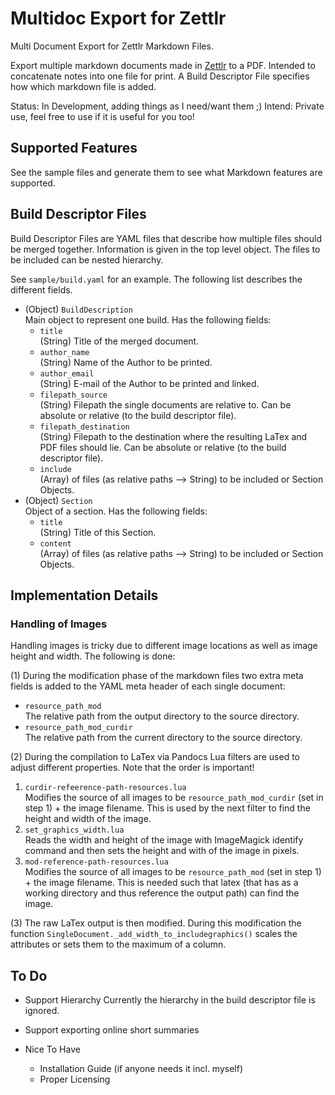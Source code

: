 # Multidoc Export for Zettlr

Multi Document Export for Zettlr Markdown Files.

Export multiple markdown documents made in [Zettlr](https://github.com/Zettlr/Zettlr) to a PDF. Intended to concatenate notes into one file for print. A Build Descriptor File specifies how which markdown file is added.

Status: In Development, adding things as I need/want them ;)
Intend: Private use, feel free to use if it is useful for you too!  

## Supported Features

See the sample files and generate them to see what Markdown features are supported.

## Build Descriptor Files

Build Descriptor Files are YAML files that describe how multiple files should be merged together. Information is given in the top level object. The files to be included can be nested hierarchy.

See `sample/build.yaml` for an example. The following list describes the different fields.

-   (Object) `BuildDescription`  
    Main object to represent one build. Has the following fields:
    -   `title`  
        (String) Title of the merged document.
    -   `author_name`  
        (String) Name of the Author to be printed.
    -   `author_email`  
        (String) E-mail of the Author to be printed and linked.
    -   `filepath_source`  
        (String) Filepath the single documents are relative to. Can be absolute or relative (to the build descriptor file).
    -   `filepath_destination`  
        (String) Filepath to the destination where the resulting LaTex and PDF files should lie. Can be absolute or relative (to the build descriptor file).
    -   `include`  
        (Array) of files (as relative paths --> String) to be included or Section Objects.
-   (Object) `Section`  
    Object of a section. Has the following fields:
    -   `title`  
        (String) Title of this Section.
    -   `content`  
        (Array) of files (as relative paths --> String) to be included or Section Objects.

## Implementation Details

### Handling of Images

Handling images is tricky due to different image locations as well as image height and width. The following is done:

(1) During the modification phase of the markdown files two extra meta fields is added to the YAML meta header of each single document:

-   `resource_path_mod`  
    The relative path from the output directory to the source directory.
-   `resource_path_mod_curdir`  
    The relative path from the current directory to the source directory.

(2) During the compilation to LaTex via Pandocs Lua filters are used to adjust different properties. Note that the order is important!

1.  `curdir-refeerence-path-resources.lua`  
    Modifies the source of all images to be `resource_path_mod_curdir`  (set in step 1) + the image filename. This is used by the next filter to find the height and width of the image.
2.  `set_graphics_width.lua`  
    Reads the width and height of the image with ImageMagick identify command and then sets the height and with of the image in pixels.
3.  `mod-reference-path-resources.lua`  
    Modifies the source of all images to be `resource_path_mod` (set in step 1) + the image filename. This is needed such that latex (that has as a working directory and thus reference the output path) can find the image.

(3) The raw LaTex output is then modified. During this modification the function `SingleDocument._add_width_to_includegraphics()` scales the attributes or sets them to the maximum of a column.

 ## To Do

-   Support Hierarchy
    Currently the hierarchy in the build descriptor file is ignored.
-   Support exporting online short summaries

-   Nice To Have
    -   Installation Guide (if anyone needs it incl. myself)
    -   Proper Licensing

